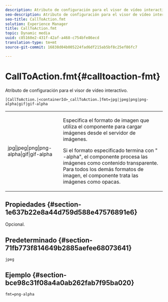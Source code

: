```yaml
---
description: Atributo de configuración para el visor de vídeo interactivo.
seo-description: Atributo de configuración para el visor de vídeo interactivo.
seo-title: CallToAction.fmt
solution: Experience Manager
title: CallToAction.fmt
topic: Dynamic media
uuid: c85160e2-431f-42af-a468-c754bfe86ecd
translation-type: tm+mt
source-git-commit: 16838d04b005224fad6df215ab5bf8c25ef86fc7

---
```



# CallToAction.fmt{#calltoaction-fmt}

Atributo de configuración para el visor de vídeo interactivo.

`[CallToAction.|<containerId>_callToAction.]fmt=jpg|jpeg|png|png-alpha|gif|gif-alpha`

<table id="table_441553CD34C94A58A9D7CBF772DEDDB6"> 
 <tbody> 
  <tr> 
   <td colname="col1"> <p> <span class="codeph"> jpg|jpeg|png|png-alpha|gif|gif-alpha</span> </p> </td> 
   <td colname="col2"> <p> Especifica el formato de imagen que utiliza el componente para cargar imágenes desde el servidor de imágenes. </p> <p>Si el formato especificado termina con "<span class="codeph"> -alpha</span>", el componente procesa las imágenes como contenido transparente. Para todos los demás formatos de imagen, el componente trata las imágenes como opacas. </p> </td> 
  </tr> 
 </tbody> 
</table>

## Propiedades {#section-1e637b22e8a44d759d588e47576891e6}

Opcional.

## Predeterminado {#section-71fb773f814649b2885aefee68073641}

`jpeg`

## Ejemplo {#section-bce98c31f08a4a0ab262fab7f95ba020}

```
fmt=png-alpha
```

